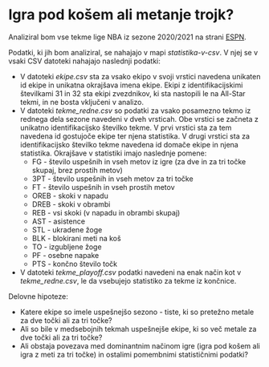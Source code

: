 # Igra pod košem ali metanje trojk?

Analiziral bom vse tekme lige NBA iz sezone 2020/2021 na strani
[ESPN](https://www.espn.com/nba/scoreboard).

Podatki, ki jih bom analiziral, se nahajajo v mapi *statistika-v-csv*. V njej se v vsaki CSV datoteki
nahajajo naslednji podatki:
* V datoteki *ekipe.csv* sta za vsako ekipo v svoji vrstici navedena unikaten id ekipe in unikatna okrajšava imena ekipe. Ekipi z identifikacijskimi številkami 31 in 32 sta ekipi zvezdnikov, ki sta nastopili le na All-Star tekmi, in ne bosta vključeni v analizo.
* V datoteki *tekme_redne.csv* so podatki za vsako posamezno tekmo iz rednega dela sezone navedeni v dveh vrsticah. Obe vrstici se začneta z unikatno identifikacijsko številko tekme. V prvi vrstici sta za tem navedena id gostujoče ekipe ter njena statistika. V drugi vrstici sta za identifikacijsko številko tekme navedena id domače ekipe in njena statistika. Okrajšave v statistiki imajo naslednje pomene:
    * FG - število uspešnih in vseh metov iz igre (za dve in za tri točke skupaj, brez prostih metov)
    * 3PT - število uspešnih in vseh metov za tri točke
    * FT - število uspešnih in vseh prostih metov
    * OREB - skoki v napadu
    * DREB - skoki v obrambi
    * REB - vsi skoki (v napadu in obrambi skupaj)
    * AST - asistence
    * STL - ukradene žoge
    * BLK - blokirani meti na koš
    * TO - izgubljene žoge
    * PF - osebne napake
    * PTS - končno število točk
* V datoteki *tekme_playoff.csv* podatki navedeni na enak način kot v *tekme_redne.csv*, le da vsebujejo statistiko za tekme iz končnice.

Delovne hipoteze:
* Katere ekipe so imele uspešnejšo sezono - tiste, ki so pretežno metale za dve točki ali za tri točke?
* Ali so bile v medsebojnih tekmah uspešnejše ekipe, ki so več metale za dve točki ali za tri točke?
* Ali obstaja povezava med dominantnim načinom igre (igra pod košem ali igra z meti za tri točke) in ostalimi pomembnimi statističnimi podatki?